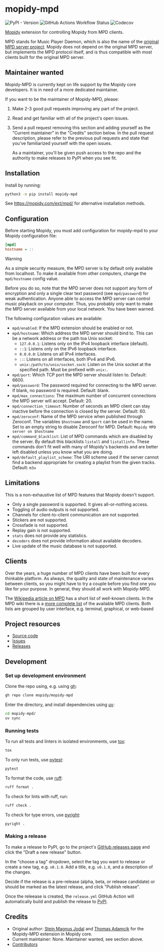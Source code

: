 # mopidy-mpd

![PyPI - Version](https://img.shields.io/pypi/v/mopidy-mpd?link=https://pypi.org/p/mopidy-mpd)
![GitHub Actions Workflow Status](https://img.shields.io/github/actions/workflow/status/mopidy/mopidy-mpd/ci.yml?link=https://github.com/mopidy/mopidy-mpd/actions/workflows/ci.yml)
![Codecov](https://img.shields.io/codecov/c/gh/mopidy/mopidy-mpd?link=https://codecov.io/gh/mopidy/mopidy-mpd)

[Mopidy](https://mopidy.com/) extension for controlling Mopidy from MPD
clients.

MPD stands for Music Player Daemon, which is also the name of the
[original MPD server project](https://www.musicpd.org/). Mopidy does not
depend on the original MPD server, but implements the MPD protocol
itself, and is thus compatible with most clients built for the original
MPD server.

## Maintainer wanted

Mopidy-MPD is currently kept on life support by the Mopidy core
developers. It is in need of a more dedicated maintainer.

If you want to be the maintainer of Mopidy-MPD, please:

1.  Make 2-3 good pull requests improving any part of the project.

2.  Read and get familiar with all of the project's open issues.

3.  Send a pull request removing this section and adding yourself as the
    "Current maintainer" in the "Credits" section below. In the pull
    request description, please refer to the previous pull requests and
    state that you've familiarized yourself with the open issues.

    As a maintainer, you'll be given push access to the repo and the
    authority to make releases to PyPI when you see fit.

## Installation

Install by running:

```sh
python3 -m pip install mopidy-mpd
```

See https://mopidy.com/ext/mpd/ for alternative installation methods.

## Configuration

Before starting Mopidy, you must add configuration for
mopidy-mpd to your Mopidy configuration file:

```ini
[mpd]
hostname = ::
```

> [!WARNING]
> As a simple security measure, the MPD server is by default only available from
> localhost. To make it available from other computers, change the
> `mpd/hostname` config value.
>
> Before you do so, note that the MPD server does not support any form of
> encryption and only a single clear text password (see `mpd/password`) for weak
> authentication. Anyone able to access the MPD server can control music
> playback on your computer. Thus, you probably only want to make the MPD server
> available from your local network. You have been warned.

The following configuration values are available:

- `mpd/enabled`: If the MPD extension should be enabled or not.
- `mpd/hostname`: Which address the MPD server should bind to. This
  can be a network address or the path toa Unix socket:
  - `127.0.0.1`: Listens only on the IPv4 loopback interface
    (default).
  - `::1`: Listens only on the IPv6 loopback interface.
  - `0.0.0.0`: Listens on all IPv4 interfaces.
  - `::`: Listens on all interfaces, both IPv4 and IPv6.
  - `unix:/path/to/unix/socket.sock`: Listen on the Unix socket at
    the specified path. Must be prefixed with `unix:`.
- `mpd/port`: Which TCP port the MPD server should listen to. Default: 6600.
- `mpd/password`: The password required for connecting to the MPD
  server. If blank, no password is required. Default: blank.
- `mpd/max_connections`: The maximum number of concurrent connections
  the MPD server will accept. Default: 20.
- `mpd/connection_timeout`: Number of seconds an MPD client can stay
  inactive before the connection is closed by the server. Default: 60.
- `mpd/zeroconf`: Name of the MPD service when published through
  Zeroconf. The variables `$hostname` and `$port` can be used in the
  name. Set to an empty string to disable Zeroconf for MPD. Default:
  `Mopidy MPD server on $hostname`
- `mpd/command_blacklist`: List of MPD commands which are disabled by
  the server. By default this blacklists `listall` and `listallinfo`.
  These commands don't fit well with many of Mopidy's backends and
  are better left disabled unless you know what you are doing.
- `mpd/default_playlist_scheme`: The URI scheme used if the server
  cannot find a backend appropriate for creating a playlist from the
  given tracks. Default: `m3u`

## Limitations

This is a non-exhaustive list of MPD features that Mopidy doesn't
support.

- Only a single password is supported. It gives all-or-nothing access.
- Toggling of audio outputs is not supported.
- Channels for client-to-client communication are not supported.
- Stickers are not supported.
- Crossfade is not supported.
- Replay gain is not supported.
- `stats` does not provide any statistics.
- `decoders` does not provide information about available decoders.
- Live update of the music database is not supported.

## Clients

Over the years, a huge number of MPD clients have been built for every
thinkable platform. As always, the quality and state of maintenance
varies between clients, so you might have to try a couple before you
find one you like for your purpose. In general, they should all work
with Mopidy-MPD.

The [Wikipedia article on
MPD](https://en.wikipedia.org/wiki/Music_Player_Daemon#Clients) has a
short list of well-known clients. In the MPD wiki there is a [more
complete list](https://mpd.fandom.com/wiki/Clients) of the available MPD
clients. Both lists are grouped by user interface, e.g. terminal,
graphical, or web-based

## Project resources

- [Source code](https://github.com/mopidy/mopidy-mpd)
- [Issues](https://github.com/mopidy/mopidy-mpd/issues)
- [Releases](https://github.com/mopidy/mopidy-mpd/releases)

## Development

### Set up development environment

Clone the repo using, e.g. using [gh](https://cli.github.com/):

```sh
gh repo clone mopidy/mopidy-mpd
```

Enter the directory, and install dependencies using [uv](https://docs.astral.sh/uv/):

```sh
cd mopidy-mpd/
uv sync
```

### Running tests

To run all tests and linters in isolated environments, use
[tox](https://tox.wiki/):

```sh
tox
```

To only run tests, use [pytest](https://pytest.org/):

```sh
pytest
```

To format the code, use [ruff](https://docs.astral.sh/ruff/):

```sh
ruff format .
```

To check for lints with ruff, run:

```sh
ruff check .
```

To check for type errors, use [pyright](https://microsoft.github.io/pyright/):

```sh
pyright .
```

### Making a release

To make a release to PyPI, go to the project's [GitHub releases
page](https://github.com/mopidy/mopidy-mpd/releases)
and click the "Draft a new release" button.

In the "choose a tag" dropdown, select the tag you want to release or create a
new tag, e.g. `v0.1.0`. Add a title, e.g. `v0.1.0`, and a description of the changes.

Decide if the release is a pre-release (alpha, beta, or release candidate) or
should be marked as the latest release, and click "Publish release".

Once the releease is created, the `release.yml` GitHub Action will automatically
build and publish the release to
[PyPI](https://pypi.org/project/mopidy-mpd/).

## Credits

- Original author: [Stein Magnus Jodal](https://github.com/jodal) and
  [Thomas Adamcik](https://github.com/adamcik) for the Mopidy-MPD
  extension in Mopidy core.
- Current maintainer: None. Maintainer wanted, see section above.
- [Contributors](https://github.com/mopidy/mopidy-mpd/graphs/contributors)
